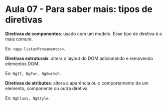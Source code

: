 # Aula 07 - Para saber mais: tipos de diretivas

**Diretivas de componentes**: usado com um modelo. Esse tipo de diretiva é a mais comum.

Ex: `<app-listarPensamentos>`.

**Diretivas estruturais**: altera o layout do DOM adicionando e removendo elementos DOM.

Ex: `NgIf, NgFor. NgSwitch`.

**Diretivas de atributos**: altera a aparência ou o comportamento de um elemento, componente ou outra diretiva.

Ex: `NgClass, NgStyle`.